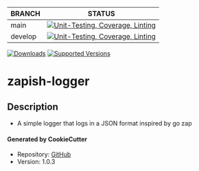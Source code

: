 | BRANCH  | STATUS                                                                                                                                                                                                                                          |
|---------|-------------------------------------------------------------------------------------------------------------------------------------------------------------------------------------------------------------------------------------------------|
| main    | [![Unit-Testing, Coverage, Linting](https://github.com/btr1975/zapish-logger/actions/workflows/test-coverage-lint.yml/badge.svg?branch=main)](https://github.com/btr1975/zapish-logger/actions/workflows/test-coverage-lint.yml)    |
| develop | [![Unit-Testing, Coverage, Linting](https://github.com/btr1975/zapish-logger/actions/workflows/test-coverage-lint.yml/badge.svg?branch=develop)](https://github.com/btr1975/zapish-logger/actions/workflows/test-coverage-lint.yml) |

[![Downloads](https://pepy.tech/badge/zapish-logger)](https://pepy.tech/project/zapish-logger)
[![Supported Versions](https://img.shields.io/pypi/pyversions/zapish-logger.svg)](https://pypi.org/project/zapish-logger)


# zapish-logger

## Description
* A simple logger that logs in a JSON format inspired by go zap

#### Generated by CookieCutter
* Repository: [GitHub](https://github.com/btr1975/cookiecutter-python-library)
* Version: 1.0.3
